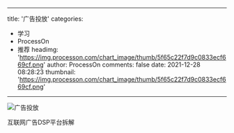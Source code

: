 
---
title: '广告投放'
categories: 
 - 学习
 - ProcessOn
 - 推荐
headimg: 'https://img.processon.com/chart_image/thumb/5f65c22f7d9c0833ecf669cf.png'
author: ProcessOn
comments: false
date: 2021-12-28 08:28:23
thumbnail: 'https://img.processon.com/chart_image/thumb/5f65c22f7d9c0833ecf669cf.png'
---

<div>   
<img class="thumb" alt="广告投放" src="https://img.processon.com/chart_image/thumb/5f65c22f7d9c0833ecf669cf.png" referrerpolicy="no-referrer">
<p>互联网广告DSP平台拆解</p>  
</div>
            